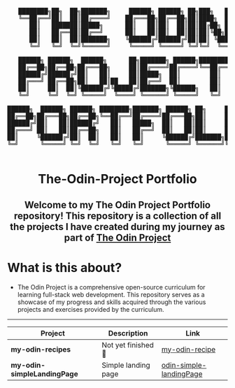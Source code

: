 <pre align="center">
   ████████╗██╗  ██╗███████╗     ██████╗ ██████╗ ██╗███╗   ██╗            
   ╚══██╔══╝██║  ██║██╔════╝    ██╔═══██╗██╔══██╗██║████╗  ██║            
      ██║   ███████║█████╗      ██║   ██║██║  ██║██║██╔██╗ ██║            
      ██║   ██╔══██║██╔══╝      ██║   ██║██║  ██║██║██║╚██╗██║            
      ██║   ██║  ██║███████╗    ╚██████╔╝██████╔╝██║██║ ╚████║            
      ╚═╝   ╚═╝  ╚═╝╚══════╝     ╚═════╝ ╚═════╝ ╚═╝╚═╝  ╚═══╝            
                                                                       
   ██████╗ ██████╗  ██████╗      ██╗███████╗ ██████╗████████╗         
   ██╔══██╗██╔══██╗██╔═══██╗     ██║██╔════╝██╔════╝╚══██╔══╝         
   ██████╔╝██████╔╝██║   ██║     ██║█████╗  ██║        ██║            
   ██╔═══╝ ██╔══██╗██║   ██║██   ██║██╔══╝  ██║        ██║            
   ██║     ██║  ██║╚██████╔╝╚█████╔╝███████╗╚██████╗   ██║            
   ╚═╝     ╚═╝  ╚═╝ ╚═════╝  ╚════╝ ╚══════╝ ╚═════╝   ╚═╝            
                                                                       
██████╗  ██████╗ ██████╗ ████████╗███████╗ ██████╗ ██╗     ██╗ ██████╗ 
██╔══██╗██╔═══██╗██╔══██╗╚══██╔══╝██╔════╝██╔═══██╗██║     ██║██╔═══██╗
██████╔╝██║   ██║██████╔╝   ██║   █████╗  ██║   ██║██║     ██║██║   ██║
██╔═══╝ ██║   ██║██╔══██╗   ██║   ██╔══╝  ██║   ██║██║     ██║██║   ██║
██║     ╚██████╔╝██║  ██║   ██║   ██║     ╚██████╔╝███████╗██║╚██████╔╝
╚═╝      ╚═════╝ ╚═╝  ╚═╝   ╚═╝   ╚═╝      ╚═════╝ ╚══════╝╚═╝ ╚═════╝ 
                                                                            
</pre>

<div align="center">

# The-Odin-Project Portfolio


## **Welcome to my **The Odin Project Portfolio** repository! This repository is a collection of all the projects I have created during my journey as part of [The Odin Project](https://www.theodinproject.com/)**


</div>

# What is this about?
- The Odin Project is a comprehensive open-source curriculum for learning full-stack web development. This repository serves as a showcase of my progress and skills acquired through the various projects and exercises provided by the curriculum.



---

<div align="center">

| Project                   | Description        | Link |
|---------------------------|--------------------|------|
| **my-odin-recipes**       | Not yet finished 🔗 | [my-odin-recipe](https://tcker.github.io/odin-recipes.github-io/) |
| **my-odin-simpleLandingPage** | Simple landing page | [odin-simple-landingPage](https://tcker.github.io/odin-simple-landing-page.io/) |

</div>

